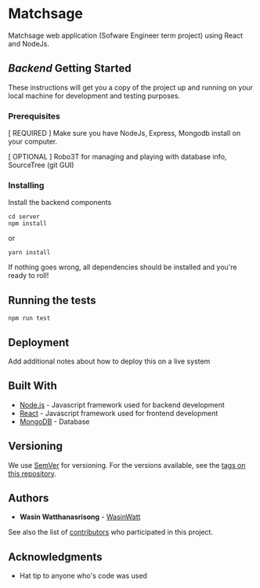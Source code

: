 # Matchsage

Matchsage web application (Sofware Engineer term project) using React and NodeJs.

## *Backend* Getting Started

These instructions will get you a copy of the project up and running on your local machine for development and testing purposes.

### Prerequisites

[ REQUIRED ] Make sure you have NodeJs, Express, Mongodb install on your computer.

[ OPTIONAL ] Robo3T for managing and playing with database info, SourceTree (git GUI)

### Installing

Install the backend components

```
cd server
npm install
```
or

```
yarn install
```

If nothing goes wrong, all dependencies should be installed and you're ready to roll!

## Running the tests

```
npm run test
```

## Deployment

Add additional notes about how to deploy this on a live system

## Built With

* [Node.js](https://nodejs.org/en/) - Javascript framework used for backend development
* [React](https://reactjs.org/) - Javascript framework used for frontend development
* [MongoDB](https://www.mongodb.com/) - Database

## Versioning

We use [SemVer](http://semver.org/) for versioning. For the versions available, see the [tags on this repository](https://github.com/we-inc/Matchsage/tags). 

## Authors

* **Wasin Watthanasrisong** - [WasinWatt](https://github.com/wasinwatt)

See also the list of [contributors](https://github.com/we-inc/Matchsage/contributors) who participated in this project.

## Acknowledgments

* Hat tip to anyone who's code was used
